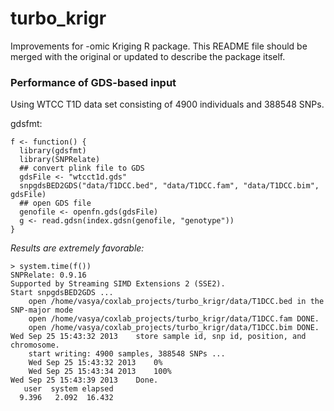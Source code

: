 turbo_krigr
===========
Improvements for -omic Kriging R package. This README file should be merged with the original or updated to describe the package itself.



### Performance of GDS-based input ###

Using WTCC T1D data set consisting of 4900 individuals and 388548 SNPs.

gdsfmt:

    f <- function() {
      library(gdsfmt)
      library(SNPRelate)
      ## convert plink file to GDS
      gdsFile <- "wtcct1d.gds"
      snpgdsBED2GDS("data/T1DCC.bed", "data/T1DCC.fam", "data/T1DCC.bim", gdsFile)
      ## open GDS file
      genofile <- openfn.gds(gdsFile)
      g <- read.gdsn(index.gdsn(genofile, "genotype"))
    }

_Results are extremely favorable:_

    > system.time(f())
    SNPRelate: 0.9.16
    Supported by Streaming SIMD Extensions 2 (SSE2).
    Start snpgdsBED2GDS ...
    	open /home/vasya/coxlab_projects/turbo_krigr/data/T1DCC.bed in the SNP-major mode
    	open /home/vasya/coxlab_projects/turbo_krigr/data/T1DCC.fam DONE.
    	open /home/vasya/coxlab_projects/turbo_krigr/data/T1DCC.bim DONE.
    Wed Sep 25 15:43:32 2013 	store sample id, snp id, position, and chromosome.
    	start writing: 4900 samples, 388548 SNPs ...
     	Wed Sep 25 15:43:32 2013	0%
     	Wed Sep 25 15:43:34 2013	100%
    Wed Sep 25 15:43:39 2013 	Done.
       user  system elapsed 
      9.396   2.092  16.432 
